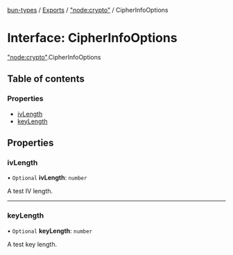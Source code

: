 [bun-types](https://oven-sh.github.io/bun-types/README.md) / [Exports](https://oven-sh.github.io/bun-types/modules.md) / ["node:crypto"](https://oven-sh.github.io/bun-types/modules/node_crypto_.md) / CipherInfoOptions

# Interface: CipherInfoOptions

["node:crypto"](https://oven-sh.github.io/bun-types/modules/node_crypto_.md).CipherInfoOptions

## Table of contents

### Properties

- [ivLength](https://oven-sh.github.io/bun-types/interfaces/node_crypto_.CipherInfoOptions.md#ivlength)
- [keyLength](https://oven-sh.github.io/bun-types/interfaces/node_crypto_.CipherInfoOptions.md#keylength)

## Properties

### ivLength

• `Optional` **ivLength**: `number`

A test IV length.

___

### keyLength

• `Optional` **keyLength**: `number`

A test key length.
